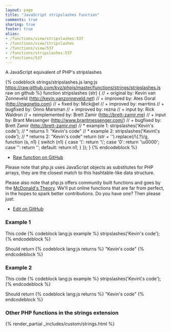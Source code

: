 ```yaml
---
layout: page
title: "JavaScript stripslashes function"
comments: true
sharing: true
footer: true
alias:
- /functions/view/stripslashes:537
- /functions/view/stripslashes
- /functions/view/537
- /functions/stripslashes:537
- /functions/537
---
```

<!-- Generated by Rakefile:build -->
A JavaScript equivalent of PHP's stripslashes

{% codeblock strings/stripslashes.js lang:js https://raw.github.com/kvz/phpjs/master/functions/strings/stripslashes.js raw on github %}
function stripslashes (str) {
  // +   original by: Kevin van Zonneveld (http://kevin.vanzonneveld.net)
  // +   improved by: Ates Goral (http://magnetiq.com)
  // +      fixed by: Mick@el
  // +   improved by: marrtins
  // +   bugfixed by: Onno Marsman
  // +   improved by: rezna
  // +   input by: Rick Waldron
  // +   reimplemented by: Brett Zamir (http://brett-zamir.me)
  // +   input by: Brant Messenger (http://www.brantmessenger.com/)
  // +   bugfixed by: Brett Zamir (http://brett-zamir.me)
  // *     example 1: stripslashes('Kevin\'s code');
  // *     returns 1: "Kevin's code"
  // *     example 2: stripslashes('Kevin\\\'s code');
  // *     returns 2: "Kevin\'s code"
  return (str + '').replace(/\\(.?)/g, function (s, n1) {
    switch (n1) {
    case '\\':
      return '\\';
    case '0':
      return '\u0000';
    case '':
      return '';
    default:
      return n1;
    }
  });
}
{% endcodeblock %}

 - [Raw function on GitHub](https://github.com/kvz/phpjs/blob/master/functions/strings/stripslashes.js)

Please note that php.js uses JavaScript objects as substitutes for PHP arrays, they are 
the closest match to this hashtable-like data structure. 

Please also note that php.js offers community built functions and goes by the 
[McDonald's Theory](https://medium.com/what-i-learned-building/9216e1c9da7d). We'll put online 
functions that are far from perfect, in the hopes to spark better contributions. 
Do you have one? Then please just: 

 - [Edit on GitHub](https://github.com/kvz/phpjs/edit/master/functions/strings/stripslashes.js)

### Example 1
This code
{% codeblock lang:js example %}
stripslashes('Kevin\'s code');
{% endcodeblock %}

Should return
{% codeblock lang:js returns %}
"Kevin's code"
{% endcodeblock %}

### Example 2
This code
{% codeblock lang:js example %}
stripslashes('Kevin\\\'s code');
{% endcodeblock %}

Should return
{% codeblock lang:js returns %}
"Kevin\'s code"
{% endcodeblock %}


### Other PHP functions in the strings extension
{% render_partial _includes/custom/strings.html %}
